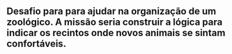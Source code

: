 ## Desafio para  para ajudar na organização de um zoológico. A missão seria  construir a lógica para indicar os recintos onde novos animais se sintam confortáveis.
